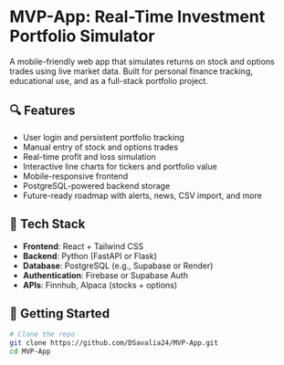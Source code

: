 # MVP-App: Real-Time Investment Portfolio Simulator

A mobile-friendly web app that simulates returns on stock and options trades using live market data. Built for personal finance tracking, educational use, and as a full-stack portfolio project.

## 🔍 Features

- User login and persistent portfolio tracking
- Manual entry of stock and options trades
- Real-time profit and loss simulation
- Interactive line charts for tickers and portfolio value
- Mobile-responsive frontend
- PostgreSQL-powered backend storage
- Future-ready roadmap with alerts, news, CSV import, and more

## 🧱 Tech Stack

- **Frontend**: React + Tailwind CSS
- **Backend**: Python (FastAPI or Flask)
- **Database**: PostgreSQL (e.g., Supabase or Render)
- **Authentication**: Firebase or Supabase Auth
- **APIs**: Finnhub, Alpaca (stocks + options)

## 🚀 Getting Started

```bash
# Clone the repo
git clone https://github.com/DSavalia24/MVP-App.git
cd MVP-App
